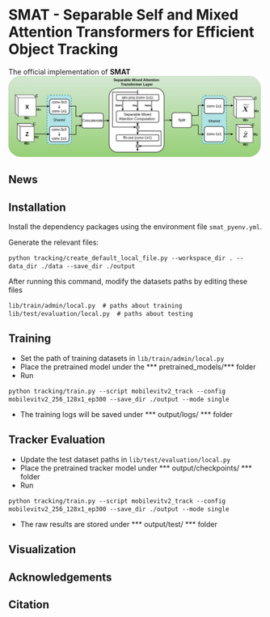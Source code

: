 # SMAT - Separable Self and Mixed Attention Transformers for Efficient Object Tracking
The official implementation of **SMAT**
![SMAT_block](assets/SMAT_block.png)

## News


## Installation

Install the dependency packages using the environment file `smat_pyenv.yml`.

Generate the relevant files:
```
python tracking/create_default_local_file.py --workspace_dir . --data_dir ./data --save_dir ./output
```
After running this command, modify the datasets paths by editing these files
```
lib/train/admin/local.py  # paths about training
lib/test/evaluation/local.py  # paths about testing
```

## Training

* Set the path of training datasets in `lib/train/admin/local.py`
* Place the pretrained model under the *** pretrained_models/*** folder
* Run
```
python tracking/train.py --script mobilevitv2_track --config mobilevitv2_256_128x1_ep300 --save_dir ./output --mode single
```
* The training logs will be saved under *** output/logs/ *** folder

## Tracker Evaluation

* Update the test dataset paths in `lib/test/evaluation/local.py`
* Place the pretrained tracker model under *** output/checkpoints/ *** folder 
* Run
```
python tracking/train.py --script mobilevitv2_track --config mobilevitv2_256_128x1_ep300 --save_dir ./output --mode single
```
* The raw results are stored under *** output/test/ *** folder

## Visualization


## Acknowledgements


## Citation
